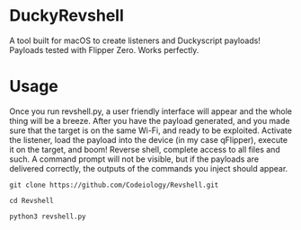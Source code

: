 # DuckyRevshell
A tool built for macOS to create listeners and Duckyscript payloads! Payloads tested with Flipper Zero. Works perfectly.

# Usage
Once you run revshell.py, a user friendly interface will appear and the whole thing will be a breeze. After you have the payload generated, and you made sure that the target is on the same Wi-Fi, and ready to be exploited. Activate the listener, load the payload into the device (in my case qFlipper), execute it on the target, and boom! Reverse shell, complete access to all files and such. A command prompt will not be visible, but if the payloads are delivered correctly, the outputs of the commands you inject should appear.

`git clone https://github.com/Codeiology/Revshell.git`

`cd Revshell`

`python3 revshell.py`
